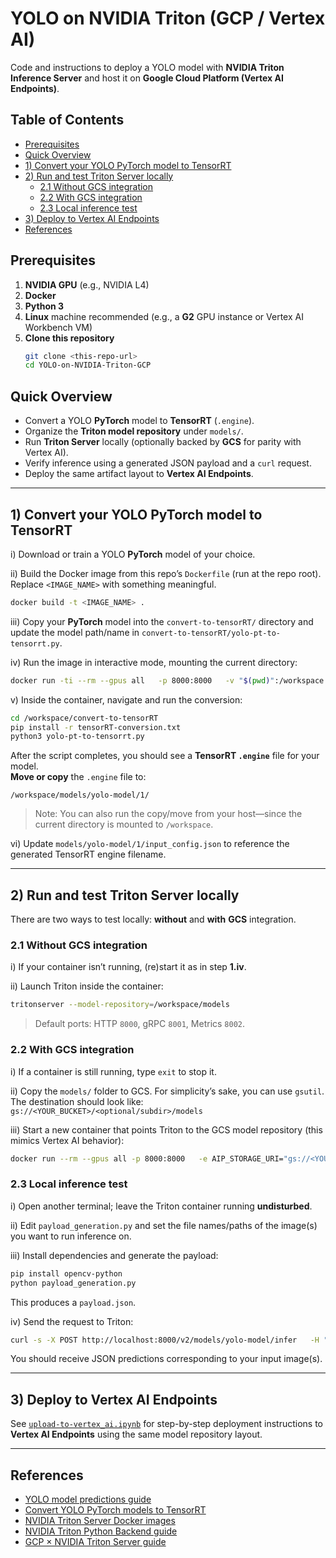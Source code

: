 # YOLO on NVIDIA Triton (GCP / Vertex AI)

Code and instructions to deploy a YOLO model with **NVIDIA Triton Inference Server** and host it on **Google Cloud Platform (Vertex AI Endpoints)**.

## Table of Contents
- [Prerequisites](#prerequisites)
- [Quick Overview](#quick-overview)
- [1) Convert your YOLO PyTorch model to TensorRT](#1-convert-your-yolo-pytorch-model-to-tensorrt)
- [2) Run and test Triton Server locally](#2-run-and-test-triton-server-locally)
  - [2.1 Without GCS integration](#21-without-gcs-integration)
  - [2.2 With GCS integration](#22-with-gcs-integration)
  - [2.3 Local inference test](#23-local-inference-test)
- [3) Deploy to Vertex AI Endpoints](#3-deploy-to-vertex-ai-endpoints)
- [References](#references)

## Prerequisites
1. **NVIDIA GPU** (e.g., NVIDIA L4)
2. **Docker**
3. **Python 3**
4. **Linux** machine recommended (e.g., a **G2** GPU instance or Vertex AI Workbench VM)
5. **Clone this repository**
   ```bash
   git clone <this-repo-url>
   cd YOLO-on-NVIDIA-Triton-GCP
   ```

## Quick Overview
- Convert a YOLO **PyTorch** model to **TensorRT** (`.engine`).
- Organize the **Triton model repository** under `models/`.
- Run **Triton Server** locally (optionally backed by **GCS** for parity with Vertex AI).
- Verify inference using a generated JSON payload and a `curl` request.
- Deploy the same artifact layout to **Vertex AI Endpoints**.

---

## 1) Convert your YOLO PyTorch model to TensorRT

i) Download or train a YOLO **PyTorch** model of your choice.

ii) Build the Docker image from this repo’s `Dockerfile` (run at the repo root). Replace `<IMAGE_NAME>` with something meaningful.
```bash
docker build -t <IMAGE_NAME> .
```

iii) Copy your **PyTorch** model into the `convert-to-tensorRT/` directory and update the model path/name in `convert-to-tensorRT/yolo-pt-to-tensorrt.py`.

iv) Run the image in interactive mode, mounting the current directory:
```bash
docker run -ti --rm --gpus all   -p 8000:8000   -v "$(pwd)":/workspace   <IMAGE_NAME> bash
```

v) Inside the container, navigate and run the conversion:
```bash
cd /workspace/convert-to-tensorRT
pip install -r tensorRT-conversion.txt
python3 yolo-pt-to-tensorrt.py
```

After the script completes, you should see a **TensorRT `.engine`** file for your model.  
**Move or copy** the `.engine` file to:
```
/workspace/models/yolo-model/1/
```

> Note: You can also run the copy/move from your host—since the current directory is mounted to `/workspace`.

vi) Update `models/yolo-model/1/input_config.json` to reference the generated TensorRT engine filename.

---

## 2) Run and test Triton Server locally

There are two ways to test locally: **without** and **with** **GCS** integration.

### 2.1 Without GCS integration

i) If your container isn’t running, (re)start it as in step **1.iv**.

ii) Launch Triton inside the container:
```bash
tritonserver --model-repository=/workspace/models
```
> Default ports: HTTP `8000`, gRPC `8001`, Metrics `8002`.

### 2.2 With GCS integration

i) If a container is still running, type `exit` to stop it.

ii) Copy the `models/` folder to GCS. For simplicity’s sake, you can use `gsutil`.  
The destination should look like:  
`gs://<YOUR_BUCKET>/<optional/subdir>/models`

iii) Start a new container that points Triton to the GCS model repository (this mimics Vertex AI behavior):
```bash
docker run --rm --gpus all -p 8000:8000   -e AIP_STORAGE_URI="gs://<YOUR_BUCKET>/<optional/subdir>/models"   -e AIP_MODE=True   <IMAGE_NAME>
```

### 2.3 Local inference test

i) Open another terminal; leave the Triton container running **undisturbed**.

ii) Edit `payload_generation.py` and set the file names/paths of the image(s) you want to run inference on.

iii) Install dependencies and generate the payload:
```bash
pip install opencv-python
python payload_generation.py
```
This produces a `payload.json`.

iv) Send the request to Triton:
```bash
curl -s -X POST http://localhost:8000/v2/models/yolo-model/infer   -H "Content-Type: application/json"   --data @payload.json
```
You should receive JSON predictions corresponding to your input image(s).

---

## 3) Deploy to Vertex AI Endpoints

See [`upload-to-vertex_ai.ipynb`](upload-to-vertex_ai.ipynb) for step-by-step deployment instructions to **Vertex AI Endpoints** using the same model repository layout.

---

## References
- <a href="https://docs.ultralytics.com/modes/predict/#inference-sources">YOLO model predictions guide</a>  
- <a href="https://docs.ultralytics.com/integrations/tensorrt/">Convert YOLO PyTorch models to TensorRT</a>  
- <a href="https://catalog.ngc.nvidia.com/orgs/nvidia/containers/tritonserver">NVIDIA Triton Server Docker images</a>  
- <a href="https://docs.nvidia.com/deeplearning/triton-inference-server/user-guide/docs/python_backend/README.html">NVIDIA Triton Python Backend guide</a>  
- <a href="https://cloud.google.com/vertex-ai/docs/predictions/using-nvidia-triton">GCP × NVIDIA Triton Server guide</a>
